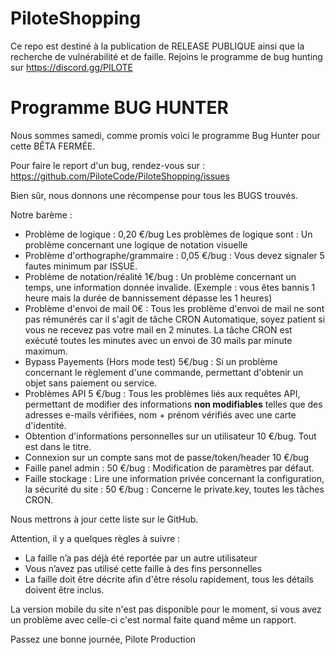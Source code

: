 # PiloteShopping

Ce repo est destiné à la publication de RELEASE PUBLIQUE ainsi que la recherche de vulnérabilité et de faille.
Rejoins le programme de bug hunting sur https://discord.gg/PILOTE

# Programme BUG HUNTER

Nous sommes samedi, comme promis voici le programme Bug Hunter pour cette BÊTA FERMÉE.

Pour faire le report d'un bug, rendez-vous sur : https://github.com/PiloteCode/PiloteShopping/issues

Bien sûr, nous donnons une récompense pour tous les BUGS trouvés.

Notre barème :

- Problème de logique : 0,20 €/bug
Les problèmes de logique sont : Un problème concernant une logique de notation visuelle
- Problème d'orthographe/grammaire : 0,05 €/bug : Vous devez signaler 5 fautes minimum par ISSUE.
- Problème de notation/réalité 1€/bug : Un problème concernant un temps, une information donnée invalide. (Exemple : vous êtes bannis 1 heure mais la durée de bannissement dépasse les 1 heures)
- Problème d'envoi de mail 0€ : Tous les problème d'envoi de mail ne sont pas rémunérés car il s'agit de tâche CRON Automatique, soyez patient si vous ne recevez pas votre mail en 2 minutes. La tâche CRON est exécuté toutes les minutes avec un envoi de 30 mails par minute maximum.
- Bypass Payements (Hors mode test) 5€/bug : Si un problème concernant le règlement d'une commande, permettant d'obtenir un objet sans paiement ou service.
- Problèmes API 5 €/bug : Tous les problèmes liés aux requêtes API, permettant de modifier des informations **non modifiables** telles que des adresses e-mails vérifiées, nom + prénom vérifiés avec une carte d'identité.
- Obtention d'informations personnelles sur un utilisateur 10 €/bug. Tout est dans le titre.
- Connexion sur un compte sans mot de passe/token/header 10 €/bug
- Faille panel admin : 50 €/bug : Modification de paramètres par défaut.
- Faille stockage : Lire une information privée concernant la configuration, la sécurité du site : 50 €/bug : Concerne le private.key, toutes les tâches CRON.

Nous mettrons à jour cette liste sur le GitHub.

Attention, il y a quelques règles à suivre :
- La faille n’a pas déjà été reportée par un autre utilisateur
- Vous n’avez pas utilisé cette faille à des fins personnelles
- La faille doit être décrite afin d'être résolu rapidement, tous les détails doivent être inclus.

La version mobile du site n'est pas disponible pour le moment, si vous avez un problème avec celle-ci c'est normal faite quand même un rapport.


Passez une bonne journée,
Pilote Production
